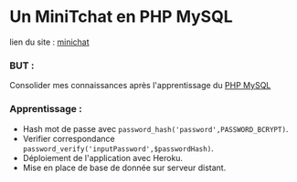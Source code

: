 # Un MiniTchat en PHP MySQL

lien du site : [minichat](https://minitchat.herokuapp.com/)

### BUT :  

Consolider mes connaissances après l'apprentissage du [PHP MySQL](https://github.com/damirdine/phpMySql)

### Apprentissage : 
- Hash mot de passe avec `password_hash('password',PASSWORD_BCRYPT)`.
- Verifier correspondance `password_verify('inputPassword',$passwordHash)`.
- Déploiement de l'application avec Heroku.
- Mise en place de base de donnée sur serveur distant.